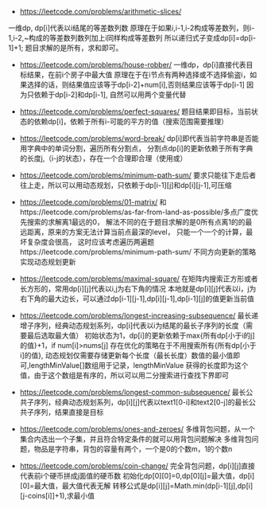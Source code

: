 * https://leetcode.com/problems/arithmetic-slices/

一维dp, dp[i]代表以i结尾的等差数列数
原理在于如果i,i-1,i-2构成等差数列，则i-1,i-2,~构成的等差数列数列加上i同样构成等差数列
所以递归式子变成dp[i]=dp[i-1]+1; 题目求解的是所有，求和即可。
* https://leetcode.com/problems/house-robber/ 
一维dp，dp[i]直接代表目标结果，在前i个房子中最大值
原理在于在i节点有两种选择或不选择偷盗i，如果选择的话，则结果值应该等于dp[i-2]+num[i],否则结果应该等于dp[i-1]
因为只依赖于dp[i-2]和dp[i-1], 自然可以用两个变量代替

* https://leetcode.com/problems/perfect-squares/
题目结果即目标，当前状态的依赖dp[i]，依赖于所有i-可能的平方的值（搜索范围需要推理）

* https://leetcode.com/problems/word-break/
dp[i]即代表当前字符串是否能用字典中的单词分割，遍历所有分割点，
分割点dp[i]的更新依赖于所有字典的长度j,（i-j的状态），存在一个合理即合理（使用或）

* https://leetcode.com/problems/minimum-path-sum/
要求只能往下走后者往上走，所以可以用动态规划，只依赖于dp[i-1][j]和dp[i][j-1],可压缩

* https://leetcode.com/problems/01-matrix/
和https://leetcode.com/problems/as-far-from-land-as-possible/多点广度优先搜索的求解离1最远的0，
解法不同的在于题目求解的是0所有点离1的的最远距离，原来的方案无法计算当前点最深的level，
只能一个一个的计算，最坏复杂度会很高，
这时应该考虑遍历两遍题https://leetcode.com/problems/minimum-path-sum/
不同方向更新的策略实现动态规划更新

* https://leetcode.com/problems/maximal-square/
在矩阵内搜索正方形或者长方形的，常用dp[i][j]代表以i,j为右下角的情况
本地就是dp[i][j]代表以i，j为右下角的最大边长，可以通过dp[i-1][j-1],dp[i][j-1],dp[i-1][j]的值更新当前值

* https://leetcode.com/problems/longest-increasing-subsequence/
最长递增子序列，经典动态规划系列，dp[i]代表以i为结尾的最长子序列的长度（需要最后选取最大值）
初始状态为1，dp[i]的更新依赖于max{所有dp[小于i的j]的值}+1，if num[i]>nums[j]
存在优化的策略在于不用搜索所有{所有dp[小于i]的值},
动态规划仅需要存储更新每个长度（最长长度）数值的最小值即可,lengthMinValue[]数组用于记录，lengthMinValue
获得的长度即为这个值，由于这个数组是有序的，所以可以用二分搜索进行查找下界即可

* https://leetcode.com/problems/longest-common-subsequence/
最长公共子序列，经典动态规划系列，dp[i][j]代表以text1[0-i]和text2[0-j]的最长公共子序列，结果直接是目标

* https://leetcode.com/problems/ones-and-zeroes/
多维背包问题，从一个集合内选出一个子集，并且符合特定条件的就可以用背包问题解决
多维背包问题，物品是字符串，背包的容量有两个，一个是0的个数m，1的个数n

* https://leetcode.com/problems/coin-change/
完全背包问题，dp[i][j]直接代表前i个硬币拼成j面值的硬币数
初始化dp[0][0]=0,dp[0][j]=最大值，dp[i][0]=最大值，最大值代表无解
转移公式是dp[i][j]=Math.min(dp[i-1][j],dp[i][j-coins[i]]+1),求最小值

